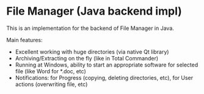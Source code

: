 # File Manager (Java backend impl)

This is an implementation for the backend of File Manager in Java.

Main features:
- Excellent working with huge directories (via native Qt library)
- Archiving/Extracting on the fly (like in Total Commander)
- Running at Windows, ability to start an appropriate software for selected file (like Word for *.doc, etc)
- Notifications: for Progress (copying, deleting directories, etc), for User actions (overwriting file, etc)
